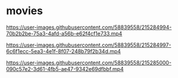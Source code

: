 # movies



https://user-images.githubusercontent.com/58839558/215284994-70b2b2be-75a3-4afd-a56b-e62f4cf1e733.mp4



https://user-images.githubusercontent.com/58839558/215284997-6c6f1ecc-5ea3-4e1f-8f07-248b79f2b34d.mp4



https://user-images.githubusercontent.com/58839558/215285000-090c57e2-3d61-4fb5-ae47-9342e69dfbbf.mp4

